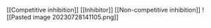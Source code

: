 [[Competitive inhibition]]
[[Inhibitor]]
[[Non-competitive inhibition]] 
![[Pasted image 20230728141105.png]]
